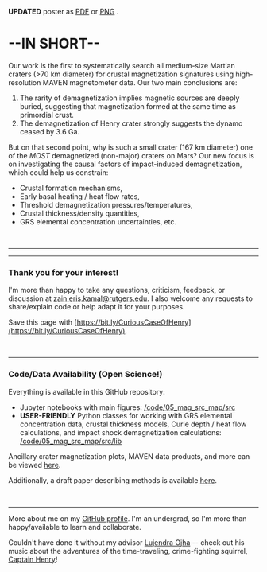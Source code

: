 **UPDATED** poster as [PDF](https://drive.google.com/file/d/12Z2AORMAPTOwOEjoZKQOpzfKkdxCtr2r/view?usp=sharing) 
or 
[PNG](https://drive.google.com/file/d/1GRAQHdSpsGJ5u4HB3xaLgZfsk3A7llHQ/view?usp=sharing) 
.

# --IN SHORT--

Our work is the first to systematically search all medium-size Martian craters (>70 km diameter) for crustal magnetization signatures using high-resolution MAVEN magnetometer data. Our two main conclusions are:

1. The rarity of demagnetization implies magnetic sources are deeply buried, suggesting that magnetization formed at the same time as primordial crust.
2. The demagnetization of Henry crater strongly suggests the dynamo ceased by 3.6 Ga.

But on that second point, why is such a small crater (167 km diameter) one of the *MOST* demagnetized (non-major) craters on Mars? Our new focus is on investigating the causal factors of impact-induced demagnetization, which could help us constrain:

* Crustal formation mechanisms,
* Early basal heating / heat flow rates,
* Threshold demagnetization pressures/temperatures,
* Crustal thickness/density quantities,
* GRS elemental concentration uncertainties, etc.

&nbsp;


---
---

### Thank you for your interest! 
I'm more than happy to take any questions, criticism, feedback, or discussion at [zain.eris.kamal@rutgers.edu](mailto:zain.eris.kamal@rutgers.edu). I also welcome any requests to share/explain code or help adapt it for your purposes.

Save this page with [https://bit.ly/CuriousCaseOfHenry](https://bit.ly/CuriousCaseOfHenry).

&nbsp;

---

### Code/Data Availability (Open Science!)

Everything is available in this GitHub repository: 
* Jupyter notebooks with main figures: [/code/05_mag_src_map/src](/code/05_mag_src_map/src/main)
* **USER-FRIENDLY** Python classes for working with GRS elemental concentration data, crustal thickness models, Curie depth / heat flow calculations, and impact shock demagnetization calculations: [/code/05_mag_src_map/src/lib](/code/05_mag_src_map/src/lib)

Ancillary crater magnetization plots, MAVEN data products, and more can be viewed [here](https://docs.google.com/presentation/d/1ZEhFqY45mG_4yIDlGqROeRvtjlRDui9n3a6htyuav_w/edit?usp=sharing).

Additionally, a draft paper describing methods is available 
[here](https://drive.google.com/file/d/1gqw-CU8_PWR1qCPvX1eCzrFIzEnVom2W/view?usp=sharing).

&nbsp;

---

More about me on my [GitHub profile](https://github.com/Humboldt-Penguin). I'm an undergrad, so I'm more than happy/available to learn and collaborate.

Couldn't have done it without my advisor [Lujendra Ojha](http://www.lujendraojha.com/) -- check out his music about the adventures of the time-traveling, crime-fighting squirrel, [Captain Henry](http://www.lujendraojha.com/gallery)!
